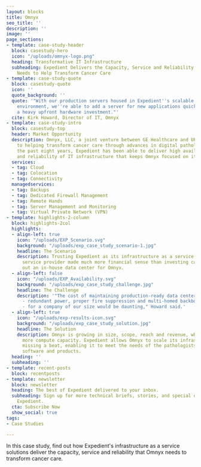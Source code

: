 ```yaml
---
layout: blocks
title: Omnyx
seo_title: ''
description: ''
image: ''
page_sections:
- template: case-study-header
  block: casestudy-hero
  icon: "/uploads/omnyx-logo.png"
  heading: Transformative IT Infrastructure
  subheading: Expedient Delivers the Capacity, Service and Reliability that Omnyx
    Needs to Help Transform Cancer Care
- template: case-study-quote
  block: casestudy-quote
  icon: ''
  quote_background: ''
  quote: '"With our production servers housed in Expedient''s scalable, virtualized
    environment, we''re able to add a server for new applications quickly, without
    a heavy upfront hardware investment."'
  cite: Kirk Howard, Director of IT, Omnyx
- template: case-study-intro
  block: casestudy-top
  header: Market Opportunity
  description: Omnyx, LLC, a joint venture between GE Healthcare and UPMC, is committed
    to helping transform cancer care through advances in digital pathology... For
    the past eight years, Expedient has been able to deliver high availability, scalability
    and reliability of IT infrastructure that keeps Omnyx focused on its mission.
  services:
  - tag: Cloud
  - tag: Colocation
  - tag: Connectivity
  managedservices:
  - tag: Backups
  - tag: Dedicated Firewall Management
  - tag: Remote Hands
  - tag: Server Management and Monitoring
  - tag: Virtual Private Network (VPN)
- template: highlights-2-column
  block: highlights-2col
  highlights:
  - align-left: true
    icon: "/uploads/EXP_Scenario.svg"
    background: "/uploads/exp_case_study_scenario-1.jpg"
    headline: The Scenario
    description: Trusting Expedient as its infrastructure as a service (IaaS) hosting
      service provider made much more financial sense than investing capital to build
      out an in-house data center for Omnyx.
  - align-left: false
    icon: "/uploads/EXP_Availability.svg"
    background: "/uploads/exp_case_study_challenge.jpg"
    headline: The Challenge
    description: '"The cost of maintaining production-ready data center infrastructure
      - redundant power, proper fire suppression and multi-homed backbone connectivity
      - for a company of our size would be daunting," Howard said.'
  - align-left: true
    icon: "/uploads/exp-results-icon.svg"
    background: "/uploads/exp_case_study_solution.jpg"
    headline: The Solution
    description: Omnyx is growing in size, scope, reach and revenue, which requires
      more compute capacity. Expedient allows Omnyx to scale its infrastructure without
      missing a beat, enabling it to meet the needs of the pathologists using its
      software and products.
  heading: ''
  subheading: ''
- template: recent-posts
  block: recentposts
- template: newsletter
  block: newsletter
  heading: The best of Expedient delivered to your inbox.
  subheading: Sign up for more technical briefs, stories, and special offers from
    Expedient.
  cta: Subscribe Now
  show_social: true
tags:
- Case Studies

---
```

In this case study, find out how Expedient's infrastructure as a service solutions deliver the capacity, service and reliability that Omnyx needs to transform cancer care.